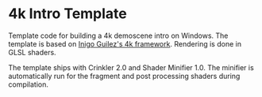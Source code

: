 # 4k Intro Template

Template code for building a 4k demoscene intro on Windows.
The template is based on [Inigo Guilez's 4k framework](http://www.iquilezles.org/code/isystem1k4k/isystem1k4k.htm).
Rendering is done in GLSL shaders.

The template ships with Crinkler 2.0 and Shader Minifier 1.0.
The minifier is automatically run for the fragment and post processing shaders during compilation.
